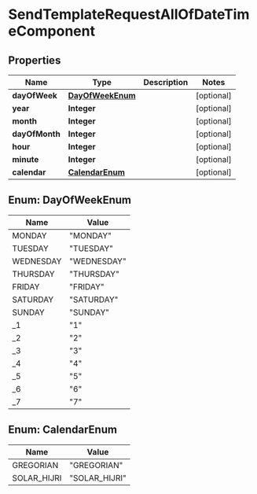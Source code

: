 

# SendTemplateRequestAllOfDateTimeComponent


## Properties

| Name | Type | Description | Notes |
|------------ | ------------- | ------------- | -------------|
|**dayOfWeek** | [**DayOfWeekEnum**](#DayOfWeekEnum) |  |  [optional] |
|**year** | **Integer** |  |  [optional] |
|**month** | **Integer** |  |  [optional] |
|**dayOfMonth** | **Integer** |  |  [optional] |
|**hour** | **Integer** |  |  [optional] |
|**minute** | **Integer** |  |  [optional] |
|**calendar** | [**CalendarEnum**](#CalendarEnum) |  |  [optional] |



## Enum: DayOfWeekEnum

| Name | Value |
|---- | -----|
| MONDAY | &quot;MONDAY&quot; |
| TUESDAY | &quot;TUESDAY&quot; |
| WEDNESDAY | &quot;WEDNESDAY&quot; |
| THURSDAY | &quot;THURSDAY&quot; |
| FRIDAY | &quot;FRIDAY&quot; |
| SATURDAY | &quot;SATURDAY&quot; |
| SUNDAY | &quot;SUNDAY&quot; |
| _1 | &quot;1&quot; |
| _2 | &quot;2&quot; |
| _3 | &quot;3&quot; |
| _4 | &quot;4&quot; |
| _5 | &quot;5&quot; |
| _6 | &quot;6&quot; |
| _7 | &quot;7&quot; |



## Enum: CalendarEnum

| Name | Value |
|---- | -----|
| GREGORIAN | &quot;GREGORIAN&quot; |
| SOLAR_HIJRI | &quot;SOLAR_HIJRI&quot; |



